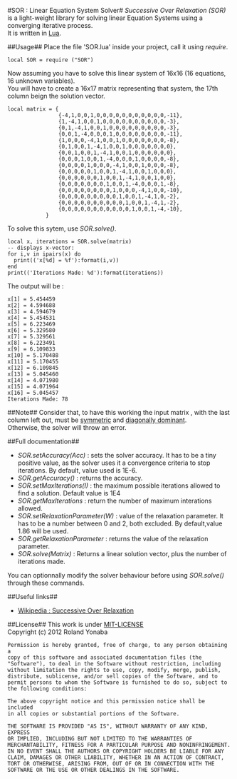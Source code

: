 ﻿#SOR : Linear Equation System Solver#
*Successive Over Relaxation (SOR)* is a light-weight library for solving linear Equation Systems using a converging iterative process.<br/>
It is written in [Lua][].

##Usage##
Place the file 'SOR.lua' inside your project, call it using *require*.
    
    local SOR = require ("SOR")
	
Now assuming you have to solve this linear system of 16x16 (16 equations, 16 unknown variables).<br/>
You will have to create a 16x17 matrix representing that system, the 17th column beign the solution vector.

    local matrix = {
					{-4,1,0,0,1,0,0,0,0,0,0,0,0,0,0,0,-11},
					{1,-4,1,0,0,1,0,0,0,0,0,0,0,0,0,0,-3},
					{0,1,-4,1,0,0,1,0,0,0,0,0,0,0,0,0,-3},
					{0,0,1,-4,0,0,0,1,0,0,0,0,0,0,0,0,-11},
					{1,0,0,0,-4,1,0,0,1,0,0,0,0,0,0,0,-8},
					{0,1,0,0,1,-4,1,0,0,1,0,0,0,0,0,0,0},
					{0,0,1,0,0,1,-4,1,0,0,1,0,0,0,0,0,0},
					{0,0,0,1,0,0,1,-4,0,0,0,1,0,0,0,0,-8},
					{0,0,0,0,1,0,0,0,-4,1,0,0,1,0,0,0,-8},
					{0,0,0,0,0,1,0,0,1,-4,1,0,0,1,0,0,0},
					{0,0,0,0,0,0,1,0,0,1,-4,1,0,0,1,0,0},
					{0,0,0,0,0,0,0,1,0,0,1,-4,0,0,0,1,-8},
					{0,0,0,0,0,0,0,0,1,0,0,0,-4,1,0,0,-10},
					{0,0,0,0,0,0,0,0,0,1,0,0,1,-4,1,0,-2},
					{0,0,0,0,0,0,0,0,0,0,1,0,0,1,-4,1,-2},
					{0,0,0,0,0,0,0,0,0,0,0,1,0,0,1,-4,-10},
				}
				
To solve this sytem, use *SOR.solve()*.

    local x, iterations = SOR.solve(matrix)
    -- displays x-vector:
    for i,v in ipairs(x) do
      print(('x[%d] = %f'):format(i,v))
    end
    print(('Iterations Made: %d'):format(iterations))

The output will be :

    x[1] = 5.454459
    x[2] = 4.594688
    x[3] = 4.594679
    x[4] = 5.454531
    x[5] = 6.223469
    x[6] = 5.329580
    x[7] = 5.329561
    x[8] = 6.223491
    x[9] = 6.109833
    x[10] = 5.170488
    x[11] = 5.170455
    x[12] = 6.109845
    x[13] = 5.045460
    x[14] = 4.071980
    x[15] = 4.071964
    x[16] = 5.045457
    Iterations Made: 78

##Note##
Consider that, to have this working the input matrix , with the last column left out, must be [symmetric][] and [diagonally dominant][].<br/>
Otherwise, the solver will throw an error.


##Full documentation##
		
* *SOR.setAccuracy(Acc)* : sets the solver accuracy. It has to be a tiny positive value, as the solver uses it a convergence criteria to stop iterations. By default, value used is 1E-6.
* *SOR.getAccuracy()* : returns the accuracy.
* *SOR.setMaxIterations(I)* : the maximum possible iterations allowed to find a solution. Default value is 1E4
* *SOR.getMaxIterations* : return the number of maximum interations allowed.
* *SOR.setRelaxationParameter(W)* : value of the relaxation parameter. It has to be a number between 0 and 2, both excluded. By default,value 1.86 will be used.
* *SOR.getRelaxationParameter* : returns the value of the relaxation parameter.
* *SOR.solve(Matrix)* : Returns a linear solution vector, plus the number of iterations made.

You can optionnally modify the solver behaviour before using *SOR.solve()* through these commands.

##Useful links##
*  [Wikipedia : Successive Over Relaxation][]
  
##License##
This work is under [MIT-LICENSE][]<br/>
Copyright (c) 2012 Roland Yonaba

    Permission is hereby granted, free of charge, to any person obtaining a
    copy of this software and associated documentation files (the
    "Software"), to deal in the Software without restriction, including
    without limitation the rights to use, copy, modify, merge, publish,
    distribute, sublicense, and/or sell copies of the Software, and to
    permit persons to whom the Software is furnished to do so, subject to
    the following conditions:
    
    The above copyright notice and this permission notice shall be included
    in all copies or substantial portions of the Software.
    
    THE SOFTWARE IS PROVIDED "AS IS", WITHOUT WARRANTY OF ANY KIND, EXPRESS
    OR IMPLIED, INCLUDING BUT NOT LIMITED TO THE WARRANTIES OF
    MERCHANTABILITY, FITNESS FOR A PARTICULAR PURPOSE AND NONINFRINGEMENT.
    IN NO EVENT SHALL THE AUTHORS OR COPYRIGHT HOLDERS BE LIABLE FOR ANY
    CLAIM, DAMAGES OR OTHER LIABILITY, WHETHER IN AN ACTION OF CONTRACT,
    TORT OR OTHERWISE, ARISING FROM, OUT OF OR IN CONNECTION WITH THE
    SOFTWARE OR THE USE OR OTHER DEALINGS IN THE SOFTWARE.

[Lua]: http://www.lua.org
[Wikipedia : Successive Over Relaxation]: http://en.wikipedia.org/wiki/Successive_over-relaxation
[symmetric]: http://en.wikipedia.org/wiki/Symmetric_matrix
[diagonally dominant]: http://en.wikipedia.org/wiki/Diagonally_dominant_matrix
[MIT-LICENSE]: http://www.opensource.org/licenses/mit-license.php